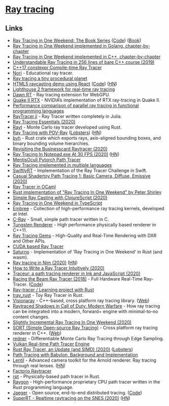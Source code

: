 # [Ray tracing](<https://en.wikipedia.org/wiki/Ray_tracing_(graphics)>)

## Links

- [Ray Tracing in One Weekend: The Book Series](https://raytracing.github.io/) ([Code](https://github.com/raytracing/raytracing.github.io/)) ([Book](https://raytracing.github.io/books/RayTracingInOneWeekend.html))
- [Ray Tracing in One Weekend implemented in Golang, chapter-by-chapter](https://github.com/hunterloftis/oneweekend)
- [Ray Tracing in One Weekend implemented in C++, chapter-by-chapter](https://github.com/utilForever/ray-tracing-in-one-weekend-cpp)
- [Understandable Ray Tracing in 256 lines of bare C++ course (2019)](https://github.com/ssloy/tinyraytracer)
- [C++17 constexpr Compile-time Ray Tracer](https://github.com/tcbrindle/raytracer.hpp)
- [Nori](https://github.com/wjakob/nori) - Educational ray tracer.
- [Ray tracing a tiny procedural planet](http://casual-effects.com/research/McGuire2019ProcGen/McGuire2019ProcGen.pdf)
- [HTML5 raycasting demo using React](https://ahuth.github.io/raycast/) ([Code](https://github.com/ahuth/raycast)) ([HN](https://news.ycombinator.com/item?id=22725275))
- [Lighthouse 2 framework for real-time ray tracing](https://github.com/jbikker/lighthouse2)
- [Dawn RT](https://github.com/maierfelix/dawn-ray-tracing) - Ray tracing extension for WebGPU.
- [Quake II RTX](https://github.com/NVIDIA/Q2RTX) - NVIDIA’s implementation of RTX ray-tracing in Quake II.
- [Performance comparison of parallel ray tracing in functional programming languages](https://github.com/athas/raytracers)
- [RayTracer.jl](https://github.com/avik-pal/RayTracer.jl) - Ray Tracer written completely in Julia.
- [Ray Tracing Essentials (2020)](https://www.youtube.com/playlist?list=PL5B692fm6--sgm8Uiava0IIvUojjFOCSR)
- [Rayt](https://github.com/Dalamar42/rayt) - Monte Carlo ray tracer developed using Rust.
- [Ray Tracing with POV-Ray](https://github.com/spcask/pov-ray-tracing) ([Lobsters](https://lobste.rs/s/qczs5u/ray_tracing_with_pov_ray_25_scenes_25_days)) ([HN](https://news.ycombinator.com/item?id=23042993))
- [bvh](https://github.com/svenstaro/bvh) - Rust crate which exports rays, axis-aligned bounding boxes, and binary bounding volume hierarchies.
- [Revisiting the Businesscard Raytracer (2020)](http://fabiensanglard.net/revisiting_the_businesscard_raytracer/index.html)
- [Ray Tracing In Notepad.exe At 30 FPS (2020)](http://kylehalladay.com/blog/2020/05/20/Rendering-With-Notepad.html) ([HN](https://news.ycombinator.com/item?id=23246221))
- [MentisOculi Pytorch Path Tracer](https://github.com/mmirman/MentisOculi)
- [Ray Tracing implemented in multiple languages](https://github.com/matt77hias/smallpt)
- [SwiftlyRT](https://github.com/sbehnke/SwiftlyRT) - Implementation of the Ray Tracer Challenge in Swift.
- [Casual Shadertoy Path Tracing 1: Basic Camera, Diffuse, Emissive (2020)](https://blog.demofox.org/2020/05/25/casual-shadertoy-path-tracing-1-basic-camera-diffuse-emissive/)
- [Ray Tracer in OCaml](https://github.com/Kamirus/ray-tracer)
- [Rust implementation of "Ray Tracing In One Weekend" by Peter Shirley](https://github.com/jorendorff/rust-raytrace)
- [Simple Ray Casting with ClojureScript (2020)](https://andreyorst.gitlab.io/posts/2020-06-04-simple-ray-casting-with-clojurescript/)
- [Ray Tracing in One Weekend in TypeScript](https://github.com/ahuth/raytrace2)
- [Embree](https://github.com/embree/embree) - Collection of high-performance ray tracing kernels, developed at Intel.
- [C-Ray](https://github.com/VKoskiv/c-ray) - Small, simple path tracer written in C.
- [Tungsten Renderer](https://github.com/tunabrain/tungsten) - High performance physically based renderer in C++11.
- [Ray Tracing Gems](https://link.springer.com/book/10.1007/978-1-4842-4427-2) - High-Quality and Real-Time Rendering with DXR and Other APIs.
- [CUDA based Ray Tracer](https://github.com/xlnx/cuda-raytracer)
- [Saturno](https://github.com/alvarosan/saturno) - Implementation of 'Ray Tracing in One Weekend' in Rust (and wasm).
- [Ray tracing in Nim (2020)](https://nim-lang.org/blog/2020/06/30/ray-tracing-in-nim.html) ([HN](https://news.ycombinator.com/item?id=23707286))
- [How to Write a Ray Tracer Intuitively (2020)](https://blog.scottlogic.com/2020/03/10/raytracer-how-to.html)
- [Traceur: a path tracing renderer in Ink and JavaScript (2020)](https://dotink.co/posts/traceur/)
- [Racing the Beam Ray Tracer (2018)](https://tomverbeure.github.io/rtl/2018/11/26/Racing-the-Beam-Ray-Tracer.html) - Full Hardware Real-Time Ray-Tracer. ([Code](https://github.com/tomverbeure/rt))
- [Ray-tracer / Learning project with Rust](https://github.com/qu4k/rain)
- [tray_rust](https://github.com/Twinklebear/tray_rust) - Toy Ray Tracer in Rust.
- [Visionaray](https://github.com/szellmann/visionaray) - C++-based, cross platform ray tracing library. ([Web](https://vis.uni-koeln.de/forschung/software-visionaray))
- [Raytraced Shadows in Call of Duty: Modern Warfare](https://www.activision.com/cdn/research/Raytraced_Shadows_in_Call_of_Duty_Modern_Warfare.pdf) - How ray tracing can be integrated into a modern, forward+ engine with minimal-to-no content changes.
- [Slightly Incremental Ray Tracing In One Weekend (2020)](https://www.peterstefek.me/incr-ray-tracer.html)
- [SORT (Simple Open-source Ray Tracing)](https://github.com/JiayinCao/SORT) - Cross platform ray tracing renderer in C++. ([Web](https://sort-renderer.com/))
- [redner](https://github.com/BachiLi/redner) - Differentiable Monte Carlo Ray Tracing through Edge Sampling.
- [Vulkan Real-time Path Tracer Engine](https://github.com/Zielon/PBRVulkan)
- [Rust Ray Tracer, an Update (and SIMD) (2020)](https://siliconsprawl.com/2020/11/06/simd-ray-tracer.html) ([Lobsters](https://lobste.rs/s/kpfbis/rust_ray_tracer_update_simd))
- [Path Tracing with Babylon, Background and Implementation](https://forum.babylonjs.com/t/path-tracing-with-babylon-background-and-implementation/12832)
- [Lentil](https://www.lentil.xyz/) - Advanced camera toolkit for the Arnold renderer. Ray tracing through real lenses. ([HN](https://news.ycombinator.com/item?id=25045034))
- [Factorio Raytracer](https://twitter.com/notch/status/1328335971176370181)
- [rpt](https://github.com/ekzhang/rpt) - Physically-based path tracer in Rust.
- [Raygon](https://github.com/raygon-renderer/readme) - High-performance proprietary CPU path tracer written in the Rust programming language.
- [Jaeger](https://www.jaegertracing.io/) - Open source, end-to-end distributed tracing. ([Code](https://github.com/jaegertracing/jaeger))
- [SuperRT - Realtime raytracing on the SNES (2020)](https://www.shironekolabs.com/posts/superrt/) ([HN](https://news.ycombinator.com/item?id=25431203))
